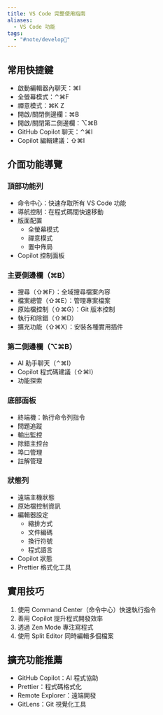 ```yaml
---
title: VS Code 完整使用指南
aliases:
  - VS Code 功能
tags:
  - "#note/develop🍃"
---
```

## 常用快捷鍵

- 啟動編輯器內聊天：⌘I
- 全螢幕模式：⌃⌘F
- 禪意模式：⌘K Z
- 開啟/關閉側邊欄：⌘B
- 開啟/關閉第二側邊欄：⌥⌘B
- GitHub Copilot 聊天：⌃⌘I
- Copilot 編輯建議：⇧⌘I

## 介面功能導覽

### 頂部功能列

- 命令中心：快速存取所有 VS Code 功能
- 導航控制：在程式碼間快速移動
- 版面配置
  - 全螢幕模式
  - 禪意模式
  - 置中佈局
- Copilot 控制面板

### 主要側邊欄（⌘B）

- 搜尋（⇧⌘F）：全域搜尋檔案內容
- 檔案總管（⇧⌘E）：管理專案檔案
- 原始檔控制（⇧⌘G）：Git 版本控制
- 執行和除錯（⇧⌘D）
- 擴充功能（⇧⌘X）：安裝各種實用插件

### 第二側邊欄（⌥⌘B）

- AI 助手聊天（⌃⌘I）
- Copilot 程式碼建議（⇧⌘I）
- 功能探索

### 底部面板

- 終端機：執行命令列指令
- 問題追蹤
- 輸出監控
- 除錯主控台
- 埠口管理
- 註解管理

### 狀態列

- 遠端主機狀態
- 原始檔控制資訊
- 編輯器設定
  - 縮排方式
  - 文件編碼
  - 換行符號
  - 程式語言
- Copilot 狀態
- Prettier 格式化工具

## 實用技巧

1. 使用 Command Center（命令中心）快速執行指令
2. 善用 Copilot 提升程式開發效率
3. 透過 Zen Mode 專注寫程式
4. 使用 Split Editor 同時編輯多個檔案

## 擴充功能推薦

- GitHub Copilot：AI 程式協助
- Prettier：程式碼格式化
- Remote Explorer：遠端開發
- GitLens：Git 視覺化工具
